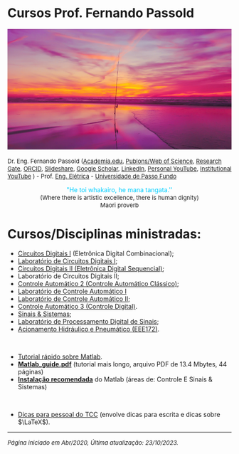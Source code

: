 # Cursos Prof. Fernando Passold

<!--title: Prof Fernando Passold -->

![initial_image.jpg](initial_image.jpg)

<font size="2"> Dr. Eng. Fernando Passold ([Academia.edu](https://marcianazambillo.academia.edu/FernandoPassold), [Publons/Web of Science](https://www.webofscience.com/wos/author/rid/J-3070-2015), [Research Gate](https://www.researchgate.net/profile/Fernando\_Passold/info), [ORCID](https://orcid.org/0000-0002-9599-5914), [Slideshare](http://pt.slideshare.net/fpassold), [Google Scholar](https://scholar.google.com/citations?user=lvvFQ5YAAAAJ&hl=en), [LinkedIn](https://www.linkedin.com/in/fernando-passold-7a553b22/), [Personal YouTube](https://www.youtube.com/user/fpassold/videos), [Institutional YouTube](https://www.youtube.com/channel/UCF8lEIDVbtjLWNu1zXlJMVA/videos) ) - Prof. [Eng. Elétrica](https://www.upf.br/fear/curso/engenharia-eletrica/laboratorios) - [Universidade de Passo Fundo](https://www.upf.br/) </font>

<center><font color="#00CEFF">"He toi whakairo, he mana tangata.''</font></br>
<font size="2">(Where there is artistic excellence, there is human dignity)</br>
Maori proverb</font>
</center>



# Cursos/Disciplinas ministradas:

* [Circuitos Digitais I](Digitais_1/index.html) (Eletrônica Digital Combinacional);
* [Laboratório de Circuitos Digitais I](Digitais_1/lab_dig1.html);  
* [Circuitos Digitais II (Eletrônica Digital Sequencial)](Digitais_2/digitais_2.html);
* Laboratório de Circuitos Digitais II;
* [Controle Automático 2 (Controle Automático Clássico)](Controle_2/index.html);
* [Laboratório de Controle Automático I](Lab_Controle_1/index.html)
* [Laboratório de Controle Automático II](Lab_Controle_2/lab_controle_2.html);
* [Controle Automático 3 (Controle Digital)](Controle_3/index.html).
* [Sinais & Sistemas](Sinais_Sistemas/index.html);
* [Laboratório de Processamento Digital de Sinais](Lab_Processa_Sinais/index.html);
* [Acionamento Hidráulico e Pneumático (EEE172)](Pneumatica/topicos.html).

&nbsp;

* [Tutorial rápido sobre Matlab](Matlab/tutorial.html).
* **[Matlab\_guide.pdf](Matlab/Matlab_guide.pdf)** (tutorial mais longo, arquivo PDF de 13.4 Mbytes, 44 páginas)
* **[Instalação recomendada](Matlab/instalacao_matlab.html)** do Matlab (áreas de: Controle E Sinais & Sistemas)

&nbsp;

* [Dicas para pessoal do TCC](TCC_Latex/index.html) (envolve dicas para escrita e dicas sobre $\LaTeX$).

----

<font size="2">*Página iniciado em Abr/2020, Última atualização: 23/10/2023.*</font> 
